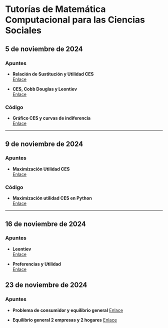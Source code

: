 # Tutorías de Matemática Computacional para las Ciencias Sociales

## 5 de noviembre de 2024

### Apuntes

- **Relación de Sustitución y Utilidad CES**  
  [Enlace](https://miro.com/app/board/uXjVLJSycM8=/?share_link_id=123397005200)

- **CES, Cobb Douglas y Leontiev**  
  [Enlace](https://miro.com/app/board/uXjVLJmXa24=/?share_link_id=962829301461)

### Código

- **Gráfico CES y curvas de indiferencia**  
  [Enlace](https://colab.research.google.com/drive/1aHd_VqvnW4EDS5uTBV9W5koh3VLEeBGM?usp=sharing)

---

## 9 de noviembre de 2024

### Apuntes

- **Maximización Utilidad CES**  
  [Enlace](https://miro.com/app/board/uXjVLH61BBw=/?share_link_id=223235475695)

### Código

- **Maximización utilidad CES en Python**  
  [Enlace](https://colab.research.google.com/drive/1XFwozuTg5dk3Su7hYhX-d27VOrU8PC95?usp=sharing)

---

## 16 de noviembre de 2024

### Apuntes

- **Leontiev**  
  [Enlace](https://miro.com/app/board/uXjVLELgHWE=/?share_link_id=682923582823)

- **Preferencias y Utilidad**  
  [Enlace](https://miro.com/app/board/uXjVLESgdPg=/?share_link_id=698394252462)

## 23 de noviembre de 2024

### Apuntes

- **Problema de consumidor y equilibrio general**
  [Enlace](https://miro.com/app/board/uXjVLAoDhks=/?share_link_id=942291360395)

- **Equilibrio general 2 empresas y 2 hogares**
  [Enlace](https://miro.com/app/board/uXjVLBaHmZA=/?share_link_id=108072757734)